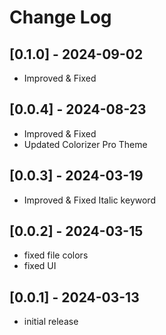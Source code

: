 # Change Log

## [0.1.0] - 2024-09-02

- Improved & Fixed

## [0.0.4] - 2024-08-23

- Improved & Fixed
- Updated Colorizer Pro Theme

## [0.0.3] - 2024-03-19

- Improved & Fixed Italic keyword

## [0.0.2] - 2024-03-15

- fixed file colors
- fixed UI

## [0.0.1] - 2024-03-13

- initial release
